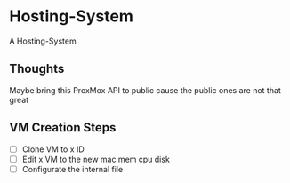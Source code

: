 # Hosting-System
A Hosting-System

## Thoughts
Maybe bring this ProxMox API to public cause the public ones are not that great 

## VM Creation Steps
* [ ] Clone VM to x ID
* [ ] Edit x VM to the new mac mem cpu disk
* [ ] Configurate the internal file
